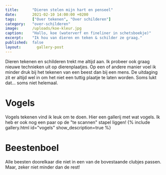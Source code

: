 ```yaml
---
title:      "Dieren stelen mijn hart en penseel"
date:       2021-02-10 14:00:00 +0200
tags:       ["Over tekenen", "Over schilderen"]
category:   "over-schilderen"
image:      /uploads/koe-kleur.jpg
caption:    "Hallo, koe (waterverf en fineliner in schetsboekje)"
excerpt:    "Ik hou van dieren en teken & schilder ze graag."
published:  false
layout: 	  gallery-post
---
```


Dieren tekenen en schilderen trekt me altijd aan. Ik probeer ook graag nieuwe technieken uit op dierenplaatjes. Op een of andere manier voel ik minder druk bij het tekenen van een beest dan bij een mens. De uitdaging zit er altijd wel in om het niet een tuttig plaatje te laten worden. Soms lukt dat... soms niet helemaal.

# Vogels

Vogels tekenen vind ik leuk om te doen. Hier een gallerij met wat vogels. Ik heb er ook nog een paar op de "te scannen" stapel liggen! 
{% include gallery.html id="vogels" show_description=true %}


# Beestenboel
Alle beesten doorelkaar die niet in een van de bovestaande clubjes passen. Maar, zeker niet minder dan de rest!
